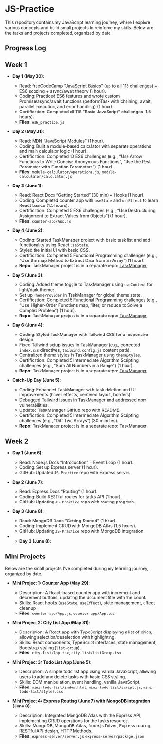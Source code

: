 # JS-Practice
This repository contains my JavaScript learning journey, where I explore various concepts and build small projects to reinforce my skills. Below are the tasks and projects completed, organized by date.

## Progress Log

## Week 1

- **Day 1 (May 30)**:
  - Read: freeCodeCamp “JavaScript Basics” (up to all 118 challenges) + ES6 scoping + async/await theory (1 hour).
  - Coding: Practiced ES6 features and wrote custom Promise/async/await functions (performTask with chaining, await, parallel execution, and error handling) (1 hour).
  - Certification: Completed all 118 “Basic JavaScript” challenges (1.5 hours).
  - **Files**: `es6_practice.js`

- **Day 2 (May 31)**:
  - Read: MDN “JavaScript Modules” (1 hour).
  - Coding: Built a module-based calculator with separate operations and main calculator logic (1 hour).
  - Certification: Completed 10 ES6 challenges (e.g., “Use Arrow Functions to Write Concise Anonymous Functions”, “Use the Rest Parameter with Function Parameters”) (1 hour).
  - **Files**: `module-calculator/operations.js`, `module-calculator/calculator.js`

- **Day 3 (June 1)**:
  - Read: React Docs “Getting Started” (30 min) + Hooks (1 hour).
  - Coding: Completed counter app with `useState` and `useEffect` to learn React basics (1.5 hours).
  - Certification: Completed 5 ES6 challenges (e.g., “Use Destructuring Assignment to Extract Values from Objects”) (1 hour).
  - **Files**: `counter-app/App.js`

- **Day 4 (June 2)**:
  - Coding: Started TaskManager project with basic task list and add functionality using React `useState`.
  - Styled the initial UI with basic CSS.
  - Certification: Completed 5 Functional Programming challenges (e.g., “Use the map Method to Extract Data from an Array”) (1 hour).
  - **Repo**: TaskManager project is in a separate repo: [TaskManager](https://github.com/Srijith1912/TaskManager)

- **Day 5 (June 3)**:
  - Coding: Added theme toggle to TaskManager using `useContext` for light/dark themes.
  - Set up `ThemeProvider` in TaskManager for global theme state.
  - Certification: Completed 5 Functional Programming challenges (e.g., “Use Higher-Order Functions map, filter, or reduce to Solve a Complex Problem”) (1 hour).
  - **Repo**: TaskManager project is in a separate repo: [TaskManager](https://github.com/Srijith1912/TaskManager)

- **Day 6 (June 4)**:
  - Coding: Styled TaskManager with Tailwind CSS for a responsive design.
  - Fixed Tailwind setup issues in TaskManager (e.g., corrected `index.css` directives, `tailwind.config.js` content path).
  - Centralized theme styles in TaskManager using `themeStyles`.
  - Certification: Completed 5 Intermediate Algorithm Scripting challenges (e.g., “Sum All Numbers in a Range”) (1 hour).
  - **Repo**: TaskManager project is in a separate repo: [TaskManager](https://github.com/Srijith1912/TaskManager)

- **Catch-Up Day (June 5)**:
  - Coding: Enhanced TaskManager with task deletion and UI improvements (hover effects, centered layout, borders).
  - Debugged Tailwind issues in TaskManager and addressed npm vulnerabilities.
  - Updated TaskManager GitHub repo with README.
  - Certification: Completed 5 Intermediate Algorithm Scripting challenges (e.g., “Diff Two Arrays”) (30 minutes).
  - **Repo**: TaskManager project is in a separate repo: [TaskManager](https://github.com/Srijith1912/TaskManager)

## Week 2

- **Day 1 (June 6)**:
  - Read: Node.js Docs “Introduction” + Event Loop (1 hour).
  - Coding: Set up Express server (1 hour).
  - GitHub: Updated `JS-Practice` repo with Express server.

- **Day 2 (June 7)**:
  - Read: Express Docs “Routing” (1 hour).
  - Coding: Build RESTful routes for tasks API (1 hour).
  - GitHub: Updating `JS-Practice` repo with routing progress.
 
- **Day 3 (June 8)**:
  - Read: MongoDB Docs “Getting Started” (1 hour).
  - Coding: Implement CRUD with MongoDB Atlas (1.5 hours).
  - GitHub: Updating `JS-Practice` repo with MongoDB integration.
 
- - **Day 3 (June 8)**:


## Mini Projects

Below are the small projects I’ve completed during my learning journey, organized by date.

- **Mini Project 1: Counter App (May 29)**:
  - Description: A React-based counter app with increment and decrement buttons, updating the document title with the count.
  - Skills: React hooks (`useState`, `useEffect`), state management, effect cleanup.
  - **Files**: `counter-app/App.js`, `counter-app/App.css`

- **Mini Project 2: City List App (May 31)**:
  - Description: A React app with TypeScript displaying a list of cities, allowing selection/deselection with highlighting.
  - Skills: React components, TypeScript interfaces, state management, Bootstrap styling (`list-group`).
  - **Files**: `city-list/App.tsx`, `city-list/ListGroup.tsx`

- **Mini Project 3: Todo List App (June 5)**:
  - Description: A simple todo list app using vanilla JavaScript, allowing users to add and delete tasks with basic CSS styling.
  - Skills: DOM manipulation, event handling, vanilla JavaScript.
  - **Files**: `mini-todo-list/index.html`, `mini-todo-list/script.js`, `mini-todo-list/styles.css`

- **Mini Project 4: Express Routing (June 7) with MongoDB Integration (June 8)**:
  - Description: Integrated MongoDB Atlas with the Express API, implementing CRUD operations for the tasks resource.
  - Skills: MongoDB, MongoDB Atlas, Node.js Driver, Express routing, RESTful API design, HTTP Methods.
  - **Files**: `express-server/server.js` `express-server/package.json`
